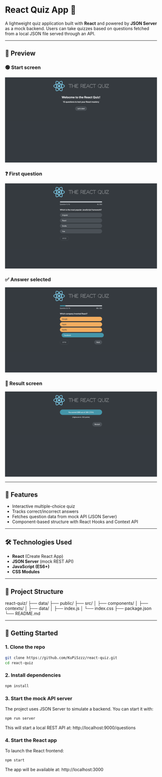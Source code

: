 # React Quiz App 🎯

A lightweight quiz application built with **React** and powered by **JSON Server** as a mock backend. Users can take quizzes based on questions fetched from a local JSON file served through an API.

---

## 📸 Preview

### 🟢 Start screen
![Start screen](public/screenshots/start.jpeg)

### ❓ First question
![Question](public/screenshots/question.jpeg)

### ✅ Answer selected
![Answered](public/screenshots/answered.jpeg)

### 🏁 Result screen
![Result](public/screenshots/result.jpeg)

---

## 🚀 Features

- Interactive multiple-choice quiz
- Tracks correct/incorrect answers
- Fetches question data from mock API (JSON Server)
- Component-based structure with React Hooks and Context API

---

## 🛠 Technologies Used

- **React** (Create React App)
- **JSON Server** (mock REST API)
- **JavaScript (ES6+)**
- **CSS Modules**

---

## 📁 Project Structure
react-quiz/
├── data/
├── public/
├── src/
│   ├── components/
│   ├── contexts/
│   ├── data/
│   ├── index.js
│   └── index.css
├── package.json
└── README.md

---

## 🔧 Getting Started

### 1. Clone the repo

```bash
git clone https://github.com/KuPiSzzz/react-quiz.git
cd react-quiz
```

### 2. Install dependencies

```bash
npm install
```

### 3. Start the mock API server

The project uses JSON Server to simulate a backend. You can start it with:

```bash
npm run server
```
This will start a local REST API at: http://localhost:9000/questions

### 4. Start the React app

To launch the React frontend:

```bash
npm start
```

The app will be available at: http://localhost:3000











